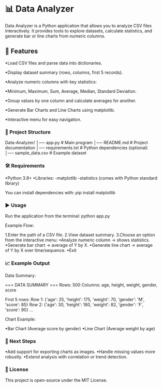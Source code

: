 # 📊 Data Analyzer #

Data Analyzer is a Python application that allows you to analyze CSV files interactively.
It provides tools to explore datasets, calculate statistics, and generate bar or line charts from numeric columns.

## 🚀 Features ##

•Load CSV files and parse data into dictionaries.

•Display dataset summary (rows, columns, first 5 records).

•Analyze numeric columns with key statistics:

•Minimum, Maximum, Sum, Average, Median, Standard Deviation.

•Group values by one column and calculate averages for another.

•Generate Bar Charts and Line Charts using matplotlib.

•Interactive menu for easy navigation.

### 📂 Project Structure ###
Data-Analyzer/
│── app.py                # Main program
│── README.md             # Project documentation
│── requirements.txt      # Python dependencies (optional)
│── sample_data.csv       # Example dataset

### 🛠️ Requirements ###

•Python 3.8+
•Libraries:
  -matplotlib
  -statistics (comes with Python standard library)

You can install dependencies with:
pip install matplotlib

### ▶️ Usage ###

Run the application from the terminal:
python app.py

Example Flow:

1.Enter the path of a CSV file.
2.View dataset summary.
3.Choose an option from the interactive menu:
  •Analyze numeric column → shows statistics.
  •Generate bar chart → average of Y by X.
  •Generate line chart → average of Y by X over time/sequence.
  •Exit

### 📈 Example Output ###
Data Summary:

=== DATA SUMMARY ===
Rows: 500
Columns: age, height, weight, gender, score

First 5 rows:
Row 1: {'age': 25, 'height': 175, 'weight': 70, 'gender': 'M', 'score': 85}
Row 2: {'age': 30, 'height': 180, 'weight': 82, 'gender': 'F', 'score': 90}
...

Chart Example:

•Bar Chart (Average score by gender)
•Line Chart (Average weight by age)

### 📌 Next Steps ###

•Add support for exporting charts as images.
•Handle missing values more robustly.
•Extend analysis with correlation or trend detection.

### 📜 License ###

This project is open-source under the MIT License.
